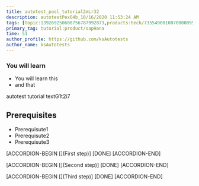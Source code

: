```yaml
---
title: autotest_pool_tutorial2mLr32
description: autotestPexO4b_10/16/2020 11:53:24 AM
tags: [topic:139269250608756787992873,products:tech/73554900100700000996,tutorial:experience/advanced]
primary_tag: tutorial:product/sapHana
time: 51
author_profile: https://github.com/ksAutotests
author_name: ksAutotests
---
```

### You will learn
- You will learn this
- and that

autotest tutorial textG1t2i7

## Prerequisites
- Prerequisute1
- Prerequisute2
- Prerequisute3

[ACCORDION-BEGIN [](First step)]
[DONE]
[ACCORDION-END]

[ACCORDION-BEGIN [](Second step)]
[DONE]
[ACCORDION-END]

[ACCORDION-BEGIN [](Third step)]
[DONE]
[ACCORDION-END]

